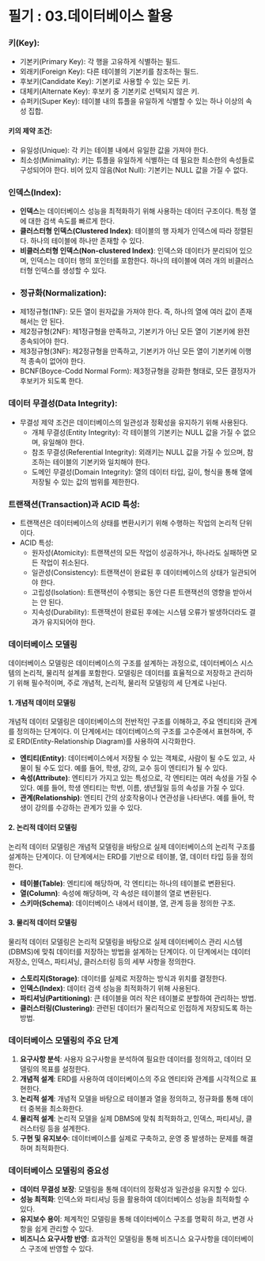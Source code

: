 # 필기 : 03.데이터베이스 활용

### 키(Key):

- 기본키(Primary Key): 각 행을 고유하게 식별하는 필드.
- 외래키(Foreign Key): 다른 테이블의 기본키를 참조하는 필드.
- 후보키(Candidate Key): 기본키로 사용할 수 있는 모든 키.
- 대체키(Alternate Key): 후보키 중 기본키로 선택되지 않은 키.
- 슈퍼키(Super Key): 테이블 내의 튜플을 유일하게 식별할 수 있는 하나 이상의 속성 집합.

#### 키의 제약 조건:

- 유일성(Unique): 각 키는 테이블 내에서 유일한 값을 가져야 한다.
- 최소성(Minimality): 키는 튜플을 유일하게 식별하는 데 필요한 최소한의 속성들로 구성되어야 한다.
  비어 있지 않음(Not Null): 기본키는 NULL 값을 가질 수 없다.

### 인덱스(Index):

- **인덱스**는 데이터베이스 성능을 최적화하기 위해 사용하는 데이터 구조이다. 특정 열에 대한 검색 속도를 빠르게 한다.
- **클러스터형 인덱스(Clustered Index)**: 테이블의 행 자체가 인덱스에 따라 정렬된다. 하나의 테이블에 하나만 존재할 수 있다.
- **비클러스터형 인덱스(Non-clustered Index)**: 인덱스와 데이터가 분리되어 있으며, 인덱스는 데이터 행의 포인터를 포함한다. 하나의 테이블에 여러 개의 비클러스터형 인덱스를 생성할 수 있다.
- ### 정규화(Normalization):
- 제1정규형(1NF): 모든 열이 원자값을 가져야 한다. 즉, 하나의 열에 여러 값이 존재해서는 안 된다.
- 제2정규형(2NF): 제1정규형을 만족하고, 기본키가 아닌 모든 열이 기본키에 완전 종속되어야 한다.
- 제3정규형(3NF): 제2정규형을 만족하고, 기본키가 아닌 모든 열이 기본키에 이행적 종속이 없어야 한다.
- BCNF(Boyce-Codd Normal Form): 제3정규형을 강화한 형태로, 모든 결정자가 후보키가 되도록 한다.

### 데이터 무결성(Data Integrity):

- 무결성 제약 조건은 데이터베이스의 일관성과 정확성을 유지하기 위해 사용된다.
  - 개체 무결성(Entity Integrity): 각 테이블의 기본키는 NULL 값을 가질 수 없으며, 유일해야 한다.
  - 참조 무결성(Referential Integrity): 외래키는 NULL 값을 가질 수 있으며, 참조하는 테이블의 기본키와 일치해야 한다.
  - 도메인 무결성(Domain Integrity): 열의 데이터 타입, 길이, 형식을 통해 열에 저장될 수 있는 값의 범위를 제한한다.

### 트랜잭션(Transaction)과 ACID 특성:

- 트랜잭션은 데이터베이스의 상태를 변환시키기 위해 수행하는 작업의 논리적 단위이다.
- ACID 특성:
  - 원자성(Atomicity): 트랜잭션의 모든 작업이 성공하거나, 하나라도 실패하면 모든 작업이 취소된다.
  - 일관성(Consistency): 트랜잭션이 완료된 후 데이터베이스의 상태가 일관되어야 한다.
  - 고립성(Isolation): 트랜잭션이 수행되는 동안 다른 트랜잭션의 영향을 받아서는 안 된다.
  - 지속성(Durability): 트랜잭션이 완료된 후에는 시스템 오류가 발생하더라도 결과가 유지되어야 한다.



### 데이터베이스 모델링

데이터베이스 모델링은 데이터베이스의 구조를 설계하는 과정으로, 데이터베이스 시스템의 논리적, 물리적 설계를 포함한다. 모델링은 데이터를 효율적으로 저장하고 관리하기 위해 필수적이며, 주로 개념적, 논리적, 물리적 모델링의 세 단계로 나뉜다.

#### 1. 개념적 데이터 모델링

개념적 데이터 모델링은 데이터베이스의 전반적인 구조를 이해하고, 주요 엔티티와 관계를 정의하는 단계이다. 이 단계에서는 데이터베이스의 구조를 고수준에서 표현하며, 주로 ERD(Entity-Relationship Diagram)를 사용하여 시각화한다.

- **엔티티(Entity)**: 데이터베이스에서 저장될 수 있는 객체로, 사람이 될 수도 있고, 사물이 될 수도 있다. 예를 들어, 학생, 강의, 교수 등이 엔티티가 될 수 있다.
- **속성(Attribute)**: 엔티티가 가지고 있는 특성으로, 각 엔티티는 여러 속성을 가질 수 있다. 예를 들어, 학생 엔티티는 학번, 이름, 생년월일 등의 속성을 가질 수 있다.
- **관계(Relationship)**: 엔티티 간의 상호작용이나 연관성을 나타낸다. 예를 들어, 학생이 강의를 수강하는 관계가 있을 수 있다.

#### 2. 논리적 데이터 모델링

논리적 데이터 모델링은 개념적 모델링을 바탕으로 실제 데이터베이스의 논리적 구조를 설계하는 단계이다. 이 단계에서는 ERD를 기반으로 테이블, 열, 데이터 타입 등을 정의한다.

- **테이블(Table)**: 엔티티에 해당하며, 각 엔티티는 하나의 테이블로 변환된다.
- **열(Column)**: 속성에 해당하며, 각 속성은 테이블의 열로 변환된다.
- **스키마(Schema)**: 데이터베이스 내에서 테이블, 열, 관계 등을 정의한 구조.

#### 3. 물리적 데이터 모델링

물리적 데이터 모델링은 논리적 모델링을 바탕으로 실제 데이터베이스 관리 시스템(DBMS)에 맞춰 데이터를 저장하는 방법을 설계하는 단계이다. 이 단계에서는 데이터 저장소, 인덱스, 파티셔닝, 클러스터링 등의 세부 사항을 정의한다.

- **스토리지(Storage)**: 데이터를 실제로 저장하는 방식과 위치를 결정한다.
- **인덱스(Index)**: 데이터 검색 성능을 최적화하기 위해 사용된다.
- **파티셔닝(Partitioning)**: 큰 테이블을 여러 작은 테이블로 분할하여 관리하는 방법.
- **클러스터링(Clustering)**: 관련된 데이터가 물리적으로 인접하게 저장되도록 하는 방법.

### 데이터베이스 모델링의 주요 단계

1. **요구사항 분석**: 사용자 요구사항을 분석하여 필요한 데이터를 정의하고, 데이터 모델링의 목표를 설정한다.
2. **개념적 설계**: ERD를 사용하여 데이터베이스의 주요 엔티티와 관계를 시각적으로 표현한다.
3. **논리적 설계**: 개념적 모델을 바탕으로 테이블과 열을 정의하고, 정규화를 통해 데이터 중복을 최소화한다.
4. **물리적 설계**: 논리적 모델을 실제 DBMS에 맞춰 최적화하고, 인덱스, 파티셔닝, 클러스터링 등을 설계한다.
5. **구현 및 유지보수**: 데이터베이스를 실제로 구축하고, 운영 중 발생하는 문제를 해결하며 최적화한다.

### 데이터베이스 모델링의 중요성

- **데이터 무결성 보장**: 모델링을 통해 데이터의 정확성과 일관성을 유지할 수 있다.
- **성능 최적화**: 인덱스와 파티셔닝 등을 활용하여 데이터베이스 성능을 최적화할 수 있다.
- **유지보수 용이**: 체계적인 모델링을 통해 데이터베이스 구조를 명확히 하고, 변경 사항을 쉽게 관리할 수 있다.
- **비즈니스 요구사항 반영**: 효과적인 모델링을 통해 비즈니스 요구사항을 데이터베이스 구조에 반영할 수 있다.